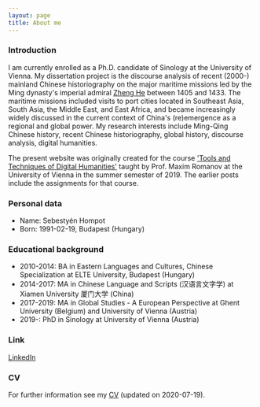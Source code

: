 ```yaml
---
layout: page
title: About me
---
```


### Introduction
I am currently enrolled as a Ph.D. candidate of Sinology at the University of Vienna. My dissertation project is the discourse analysis of recent (2000-) mainland Chinese historiography on the major maritime missions led by the Ming dynasty's imperial admiral [Zheng He](https://en.wikipedia.org/wiki/Zheng_He) between 1405 and 1433. The maritime missions included visits to port cities located in Southeast Asia, South Asia, the Middle East, and East Africa, and became increasingly widely discussed in the current context of China's (re)emergence as a regional and global power. My research interests include Ming-Qing Chinese history, recent Chinese historiography, global history, discourse analysis, digital humanities.  

The present website was originally created for the course ['Tools and Techniques of Digital Humanities'](https://ufind.univie.ac.at/de/course.html?lv=070146&semester=2019S) taught by Prof. Maxim Romanov at the University of Vienna in the summer semester of 2019. The earlier posts include the assignments for that course.  


### Personal data
* Name: Sebestyén Hompot
* Born: 1991-02-19, Budapest (Hungary)  


### Educational background
* 2010-2014: BA in Eastern Languages and Cultures, Chinese Specialization at ELTE University, Budapest (Hungary)
* 2014-2017: MA in Chinese Language and Scripts (汉语言文字学) at Xiamen University 厦门大学 (China)
* 2017-2019: MA in Global Studies - A European Perspective at Ghent University (Belgium) and University of Vienna (Austria)
* 2019-: PhD in Sinology at University of Vienna (Austria)  


### Link    
[LinkedIn](https://www.linkedin.com/in/sebesty%C3%A9n-hompot-84b00ba1/)  


### CV  
For further information see my [CV](/img/Sebestyen_Hompot_CV_academic-converted.pdf) (updated on 2020-07-19).


